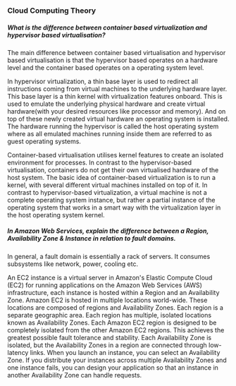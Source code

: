 ### Cloud Computing Theory

##### What is the difference between container based virtualization and hypervisor based virtualisation?

The main difference between container based virtualisation and hypervisor based virtualisation is that the hypervisor based operates on a hardware level and the container based operates on a operating system level. 

In hypervisor virtualization,  a thin base layer is used to redirect all instructions coming from virtual machines to the underlying hardware layer. This base layer is a thin kernel with virtualization features onboard. This is used to emulate the underlying physical hardware and create virtual hardware(with your desired resources like processor and memory). And on top of these newly created virtual hardware an operating system is installed. The hardware running the hypervisor is called the host operating system where as all emulated machines  running inside them are referred to as guest operating systems.
  
Container-based virtualisation utilises kernel features to create an isolated environment for processes. In contrast to the hypervisor-based virtualisation, containers do not get their own virtualised hardware of the host system. The basic idea of container-based virtualization is to run a kernel, with several different virtual machines installed on top of it. In contrast to hypervisor-based virtualization, a virtual machine is not a complete operating system instance, but rather a partial instance of the operating system that works in a smart way with the virtualization layer in the host operating system kernel. 

##### In Amazon Web Services, explain the difference between a **Region**, **Availability Zone** & **Instance** in relation to fault domains.

In general, a fault domain is essentially a rack of servers. It consumes subsystems like network, power, cooling etc. 

An EC2 instance is a virtual server in Amazon's Elastic Compute Cloud (EC2) for running applications on the Amazon Web Services (AWS) infrastructure, each instance is hosted within a Region and an Availability Zone. Amazon EC2 is hosted in multiple locations world-wide. These locations are composed of regions and Availability Zones. Each region is a separate geographic area. Each region has multiple, isolated locations known as Availability Zones. Each Amazon EC2 region is designed to be completely isolated from the other Amazon EC2 regions. This achieves the greatest possible fault tolerance and stability. Each Availability Zone is isolated, but the Availability Zones in a region are connected through low-latency links. When you launch an instance, you can select an Availability Zone. If you distribute your instances across multiple Availability Zones and one instance fails, you can design your application so that an instance in another Availability Zone can handle requests.
